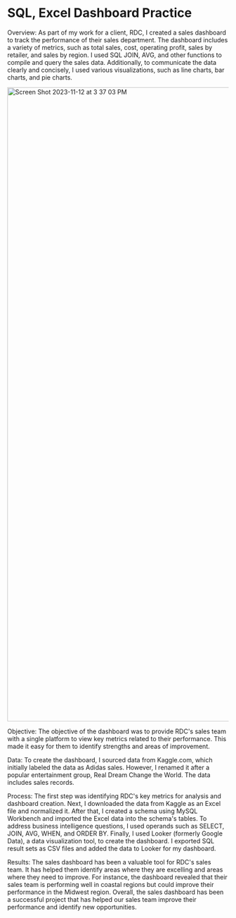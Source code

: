 # SQL, Excel Dashboard Practice

Overview:
As part of my work for a client, RDC, I created a sales dashboard to track the performance of their sales department. The dashboard includes a variety of metrics, such as total sales, cost, operating profit, sales by retailer, and sales by region. I used SQL JOIN, AVG, and other functions to compile and query the sales data. Additionally, to communicate the data clearly and concisely, I used various visualizations, such as line charts, bar charts, and pie charts.


<img width="1440" alt="Screen Shot 2023-11-12 at 3 37 03 PM" src="https://github.com/jamennemaj/SQL-Practice-1/assets/150456046/0518af0f-e445-425f-8ade-1360d70a1636">

Objective:
The objective of the dashboard was to provide RDC's sales team with a single platform to view key metrics related to their performance. This made it easy for them to identify strengths and areas of improvement.

Data:
To create the dashboard, I sourced data from Kaggle.com, which initially labeled the data as Adidas sales. However, I renamed it after a popular entertainment group, Real Dream Change the World. The data includes sales records.

Process:
The first step was identifying RDC's key metrics for analysis and dashboard creation. Next, I downloaded the data from Kaggle as an Excel file and normalized it. After that, I created a schema using MySQL Workbench and imported the Excel data into the schema's tables. To address business intelligence questions, I used operands such as SELECT, JOIN, AVG, WHEN, and ORDER BY. Finally, I used Looker (formerly Google Data), a data visualization tool, to create the dashboard. I exported SQL result sets as CSV files and added the data to Looker for my dashboard.

Results:
The sales dashboard has been a valuable tool for RDC's sales team. It has helped them identify areas where they are excelling and areas where they need to improve. For instance, the dashboard revealed that their sales team is performing well in coastal regions but could improve their performance in the Midwest region. Overall, the sales dashboard has been a successful project that has helped our sales team improve their performance and identify new opportunities.


